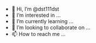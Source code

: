 - 👋 Hi, I’m @dst111dst
- 👀 I’m interested in ...
- 🌱 I’m currently learning ...
- 💞️ I’m looking to collaborate on ...
- 📫 How to reach me ...

<!---
dst111dst/dst111dst is a ✨ special ✨ repository because its `README.md` (this file) appears on your GitHub profile.
You can click the Preview link to take a look at your changes.
--->
